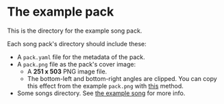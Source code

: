 # The example pack

This is the directory for the example song pack.

Each song pack's directory should include these:

* A `pack.yaml` file for the metadata of the pack.
* A `pack.png` file as the pack's cover image:
  * A **251 x 503** PNG image file.
  * The bottom-left and bottom-right angles are clipped. You can copy this effect from the example `pack.png` with [this](https://graphicdesign.stackexchange.com/questions/8397/gimp-using-an-image-as-the-transparency-layer-of-another-image) method.
* Some songs directory. See [the example song](song1) for more info.
